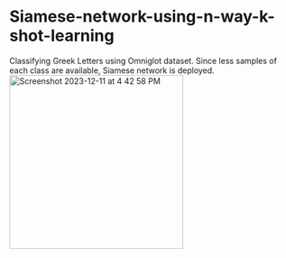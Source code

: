 # Siamese-network-using-n-way-k-shot-learning
Classifying Greek Letters using Omniglot dataset. Since less samples of each class are available, Siamese network is deployed.
<img width="308" alt="Screenshot 2023-12-11 at 4 42 58 PM" src="https://github.com/Nir4/Siamese-network-using-n-way-k-shot-learning/assets/92878095/13396645-c201-4adb-b101-e6d687bc8e0c">
